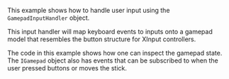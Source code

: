 ﻿This example shows how to handle user input using the 
`GamepadInputHandler` object.

This input handler will map keyboard events to inputs onto
a gamepad model that resembles the button structure for XInput
controllers.

The code in this example shows how one can inspect the
gamepad state. The `IGamepad` object also has events that can
be subscribed to when the user pressed buttons or moves the stick.
